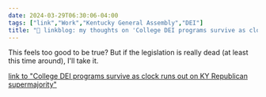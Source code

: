```yaml
---
date: 2024-03-29T06:30:06-04:00
tags: ["link","Work","Kentucky General Assembly","DEI"]
title: "🔗 linkblog: my thoughts on 'College DEI programs survive as clock runs out on KY Republican supermajority'"
---
```

This feels too good to be true? But if the legislation is really dead (at least this time around), I'll take it.

[link to "College DEI programs survive as clock runs out on KY Republican supermajority"](https://www.kentucky.com/news/politics-government/article287172050.html#storylink=rss)